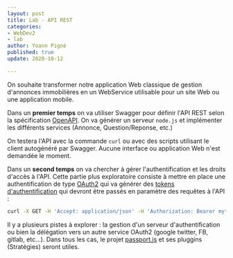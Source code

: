 ```yaml
---
layout: post
title: Lab - API REST
categories:
- WebDev2
- lab
author: Yoann Pigné
published: true
update: 2020-10-12

---
```


On souhaite transformer notre application Web classique de gestion d'annonces immobilières en un WebService utilisable pour un site Web ou une application mobile.

Dans un **premier temps** on va utiliser Swagger pour définir l'API REST selon la spécification [OpenAPI](https://swagger.io/specification/). On va générer un serveur `node.js` et implémenter les différents services (Annonce, Question/Reponse, etc.)

On testera l'API avec la commande `curl` ou avec des scripts utilisant le client autogénéré par Swagger. Aucune interface ou application Web n'est demandée le moment.

Dans un **second temps** on va chercher à gérer l'authentification et les droits d'accès à l'API. Cette partie plus exploratoire consiste à mettre en place une authentification de type [OAuth2](https://swagger.io/docs/specification/authentication/oauth2/) qui va générer des [tokens d'authentification](https://swagger.io/docs/specification/authentication/bearer-authentication/) qui devront être passés en paramètre des requêtes à l'API : 

```sh
curl -X GET -H 'Accept: application/json' -H 'Authorization: Bearer mytoken123' 'https://api.example.com/1.0.0/ping'
```

Il y a plusieurs pistes à explorer : la gestion d'un serveur d'authentification ou bien la délégation vers un autre service OAuth2 (google twitter, FB, gitlab, etc...). Dans tous les cas, le projet [passport.js](http://www.passportjs.org/) et ses pluggins (Stratégies) seront utiles.
